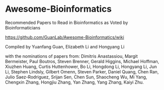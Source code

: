 # Awesome-Bioinformatics
Recommended Papers to Read in Bioinformatics as Voted by Bioinformaticians

https://github.com/GuanLab/Awesome-Bioinformatics/wiki

Compiled by Yuanfang Guan, Elizabeth Li and Hongyang Li

with the nominations of papers from: Dimitris Anastassiou, Margit Bermeister, Paul Boutros, Steven Brenner, Gerald Higgins, Michael Hoffman, Xiuzhen Huang, Curtis Huttenhower, Bo Li, Hongdong Li, Hongyang Li, Jun Li, Stephen Lindsly, Gilbert Omenn, Steven Parker, Daniel Quang, Chen Ran, Julio Saez-Rodriguez, Srijan Sen, Chen Sun, Shaocheng Wu, Mi Yang, Chengxin Zhang, Hongjiu Zhang, Yan Zhang, Yang Zhang, Kaiyi Zhu.

